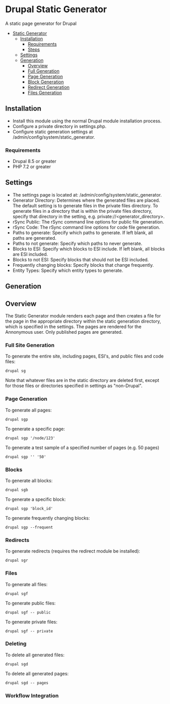 # Drupal Static Generator

A static page generator for Drupal

- [Static Generator](#drupal-admin-ui)
  * [Installation](#installation)
    + [Requirements](#requirements)
    + [Steps](#steps)
  * [Settings](#settings)
  * [Generation](#generation)
    + [Overview](#overview)
    + [Full Generation](#full-generation)
    + [Page Generation](#page-generation)
    + [Block Generation](#block-generation)
    + [Redirect Generation](#redirect-generation)
    + [Files Generation](#files-generation)
    
## Installation
- Install this module using the normal Drupal module installation process.
- Configure a private directory in settings.php.
- Configure static generation settings at /admin/config/system/static_generator.

### Requirements

- Drupal 8.5 or greater
- PHP 7.2 or greater

## Settings
 
- The settings page is located at: /admin/config/system/static_generator.
- Generator Directory: Determines where the generated files are placed. The default setting is to generate files in the
  private files directory.  To generate files in a directory that is within the private files directory,
  specify that directory in the setting, e.g. private://<generator_directory>.
- rSync Public: The rSync command line options for public file generation.
- rSync Code: The rSync command line options for code file generation.
- Paths to generate: Specify which paths to generate.  If left blank, all paths are generated.
- Paths to not generate: Specify which paths to never generate.
- Blocks to ESI: Specify which blocks to ESI include. If left blank, all blocks are ESI included.
- Blocks to not ESI: Specify blocks that should not be ESI included.
- Frequently changing blocks: Specify blocks that change frequently.
- Entity Types: Specify which entity types to generate.

## Generation
## Overview
The Static Generator module renders each page and then creates a file for the page
in the appropriate directory within the static generation directory, which is specified
in the settings. The pages are rendered for the Annonymous user.  Only published pages 
are generated.

### Full Site Generation
To generate the entire site, including pages, ESI's, and public files and code files:
```
drupal sg
```
Note that whatever files are in the static directory are deleted first, 
except for those files or directories specified in settings as "non-Drupal".
### Page Generation

To generate all pages:
```
drupal sgp
```

To generate a specific page:

```
drupal sgp '/node/123'
```

To generate a test sample of a specified number of pages (e.g. 50 pages)
```
drupal sgp '' '50'
```

### Blocks
To generate all blocks:
```
drupal sgb
```

To generate a specific block:

```
drupal sgp 'block_id'
```

To generate frequently changing blocks:

```
drupal sgp --frequent
```

### Redirects
To generate redirects (requires the redirect module be installed):
```
drupal sgr
```

### Files

To generate all files:
```
drupal sgf
```
To generate public files:
```
drupal sgf -- public
```
To generate private files:
```
drupal sgf -- private
```

### Deleting
To delete all generated files:
```
drupal sgd
```
To delete all generated pages:
```
drupal sgd -- pages
```

### Workflow Integration